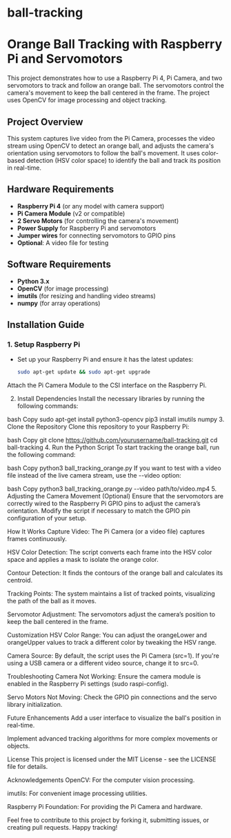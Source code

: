 # ball-tracking
# Orange Ball Tracking with Raspberry Pi and Servomotors

This project demonstrates how to use a Raspberry Pi 4, Pi Camera, and two servomotors to track and follow an orange ball. The servomotors control the camera's movement to keep the ball centered in the frame. The project uses OpenCV for image processing and object tracking.

## Project Overview

This system captures live video from the Pi Camera, processes the video stream using OpenCV to detect an orange ball, and adjusts the camera's orientation using servomotors to follow the ball's movement. It uses color-based detection (HSV color space) to identify the ball and track its position in real-time.

## Hardware Requirements

- **Raspberry Pi 4** (or any model with camera support)
- **Pi Camera Module** (v2 or compatible)
- **2 Servo Motors** (for controlling the camera's movement)
- **Power Supply** for Raspberry Pi and servomotors
- **Jumper wires** for connecting servomotors to GPIO pins
- **Optional**: A video file for testing

## Software Requirements

- **Python 3.x**
- **OpenCV** (for image processing)
- **imutils** (for resizing and handling video streams)
- **numpy** (for array operations)

## Installation Guide

### 1. Setup Raspberry Pi

- Set up your Raspberry Pi and ensure it has the latest updates:
  ```bash
  sudo apt-get update && sudo apt-get upgrade

Attach the Pi Camera Module to the CSI interface on the Raspberry Pi.

2. Install Dependencies
Install the necessary libraries by running the following commands:

bash
Copy
sudo apt-get install python3-opencv
pip3 install imutils numpy
3. Clone the Repository
Clone this repository to your Raspberry Pi:

bash
Copy
git clone https://github.com/yourusername/ball-tracking.git
cd ball-tracking
4. Run the Python Script
To start tracking the orange ball, run the following command:

bash
Copy
python3 ball_tracking_orange.py
If you want to test with a video file instead of the live camera stream, use the --video option:

bash
Copy
python3 ball_tracking_orange.py --video path/to/video.mp4
5. Adjusting the Camera Movement (Optional)
Ensure that the servomotors are correctly wired to the Raspberry Pi GPIO pins to adjust the camera’s orientation. Modify the script if necessary to match the GPIO pin configuration of your setup.

How It Works
Capture Video: The Pi Camera (or a video file) captures frames continuously.

HSV Color Detection: The script converts each frame into the HSV color space and applies a mask to isolate the orange color.

Contour Detection: It finds the contours of the orange ball and calculates its centroid.

Tracking Points: The system maintains a list of tracked points, visualizing the path of the ball as it moves.

Servomotor Adjustment: The servomotors adjust the camera’s position to keep the ball centered in the frame.

Customization
HSV Color Range: You can adjust the orangeLower and orangeUpper values to track a different color by tweaking the HSV range.

Camera Source: By default, the script uses the Pi Camera (src=1). If you're using a USB camera or a different video source, change it to src=0.

Troubleshooting
Camera Not Working: Ensure the camera module is enabled in the Raspberry Pi settings (sudo raspi-config).

Servo Motors Not Moving: Check the GPIO pin connections and the servo library initialization.

Future Enhancements
Add a user interface to visualize the ball's position in real-time.

Implement advanced tracking algorithms for more complex movements or objects.

License
This project is licensed under the MIT License - see the LICENSE file for details.

Acknowledgements
OpenCV: For the computer vision processing.

imutils: For convenient image processing utilities.

Raspberry Pi Foundation: For providing the Pi Camera and hardware.

Feel free to contribute to this project by forking it, submitting issues, or creating pull requests. Happy tracking!
